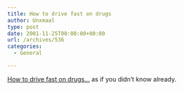 ```yaml
---
title: How to drive fast on drugs
author: Unxmaal
type: post
date: 2001-11-25T00:00:00+00:00
url: /archives/536
categories:
  - General

---
```

[How to drive fast on drugs&#8230;][1] as if you didn&#8217;t know already.

 [1]: http://www.nationallampoon.com/flashbacks/how2/how2.html "Stolen from Blort, yea!"